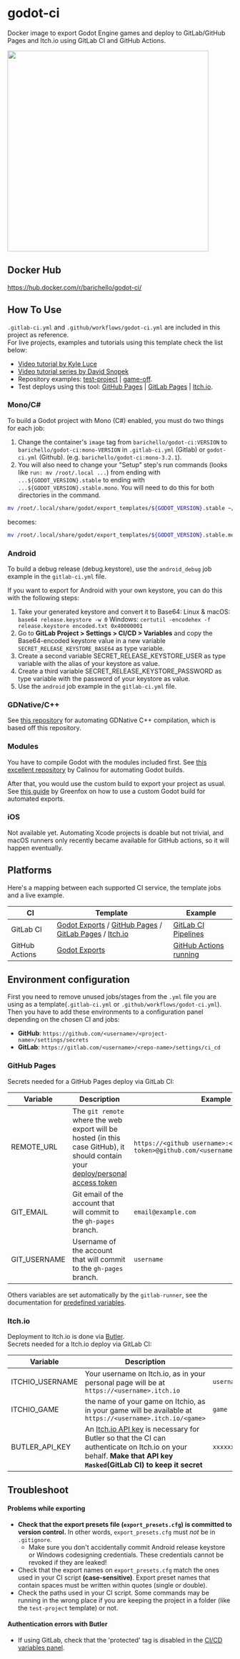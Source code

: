 # godot-ci
Docker image to export Godot Engine games and deploy to GitLab/GitHub Pages and Itch.io using GitLab CI and GitHub Actions.

<img src="https://i.imgur.com/3z4Sxhd.png" width=450>

## Docker Hub
https://hub.docker.com/r/barichello/godot-ci/

## How To Use

`.gitlab-ci.yml` and `.github/workflows/godot-ci.yml` are included in this project as reference.
<br>For live projects, examples and tutorials using this template check the list below:<br>

- [Video tutorial by Kyle Luce](https://www.youtube.com/watch?v=wbc1qut0vT4)
- [Video tutorial series by David Snopek](https://www.youtube.com/watch?v=4oUs4IV_Mj4&list=PLCBLMvLIundAOAiCvluBNuEA0-ea7_EDp)
- Repository examples: [test-project](https://github.com/aBARICHELLO/godot-ci/tree/master/test-project) | [game-off](https://gitlab.com/BARICHELLO/game-off).
- Test deploys using this tool: [GitHub Pages](http://barichello.me/godot-ci/) | [GitLab Pages](https://barichello.gitlab.io/godot-ci/) | [Itch.io](https://barichello.itch.io/test-project).

### Mono/C#

To build a Godot project with Mono (C#) enabled, you must do two things for each job:
1. Change the container's `image` tag from `barichello/godot-ci:VERSION` to `barichello/godot-ci:mono-VERSION` in `.gitlab-ci.yml` (Gitlab) or `godot-ci.yml` (Github). (e.g. `barichello/godot-ci:mono-3.2.1`).
2. You will also need to change your "Setup" step's run commands (looks like `run: mv /root/.local ...`) from ending with `...${GODOT_VERSION}.stable` to ending with `...${GODOT_VERSION}.stable.mono`. You will need to do this for both directories in the command.
```bash
mv /root/.local/share/godot/export_templates/${GODOT_VERSION}.stable ~/.local/share/godot/export_templates/${GODOT_VERSION}.stable
```
becomes:
```bash
mv /root/.local/share/godot/export_templates/${GODOT_VERSION}.stable.mono ~/.local/share/godot/export_templates/${GODOT_VERSION}.stable.mono
```

### Android

To build a debug release (debug.keystore), use the `android_debug` job example in the `gitlab-ci.yml` file.

If you want to export for Android with your own keystore, you can do this with the following steps:
1. Take your generated keystore and convert it to Base64:
Linux & macOS: `base64 release.keystore -w 0`
Windows: `certutil -encodehex -f release.keystore encoded.txt 0x40000001`
2. Go to **GitLab Project > Settings > CI/CD > Variables** and copy the Base64-encoded keystore value in a new variable `SECRET_RELEASE_KEYSTORE_BASE64` as type variable.
3. Create a second variable SECRET_RELEASE_KEYSTORE_USER as type variable with the alias of your keystore as value.
4. Create a third variable SECRET_RELEASE_KEYSTORE_PASSWORD as type variable with the password of your keystore as value.
5. Use the `android` job example in the `gitlab-ci.yml` file.

### GDNative/C++

See [this repository](https://github.com/2shady4u/godot-cpp-ci) for automating GDNative C++ compilation, which is based off this repository.

### Modules

You have to compile Godot with the modules included first. See [this excellent repository](https://gitlab.com/Calinou/godot-builds-ci) by Calinou for automating Godot builds.

After that, you would use the custom build to export your project as usual. See [this guide](https://gitlab.com/greenfox/godot-build-automation/-/blob/master/advanced_topics.md#using-a-custom-build-of-godot) by Greenfox on how to use a custom Godot build for automated exports.

### iOS

Not available yet. Automating Xcode projects is doable but not trivial, and macOS runners only recently became available for GitHub actions, so it will happen eventually.

## Platforms

Here's a mapping between each supported CI service, the template jobs and a live example.

|CI|Template|Example
|-|-|-|
|GitLab CI|[Godot Exports](https://github.com/aBARICHELLO/godot-ci/blob/master/.gitlab-ci.yml#L16-L58) / [GitHub Pages](https://github.com/aBARICHELLO/godot-ci/blob/master/.gitlab-ci.yml#L60-L76) / [GitLab Pages](https://github.com/aBARICHELLO/godot-ci/blob/master/.gitlab-ci.yml#L78-L91) / [Itch.io](https://github.com/aBARICHELLO/godot-ci/blob/master/.gitlab-ci.yml#L147-L167)|[GitLab CI Pipelines](https://gitlab.com/BARICHELLO/godot-ci/pipelines)
|GitHub Actions|[Godot Exports](https://github.com/aBARICHELLO/godot-ci/blob/master/.github/workflows/godot-ci.yml#L8-99) | [GitHub Actions running](https://github.com/aBARICHELLO/godot-ci/actions)

## Environment configuration

First you need to remove unused jobs/stages from the `.yml` file you are using as a template(`.gitlab-ci.yml` or `.github/workflows/godot-ci.yml`).<br>
Then you have to add these environments to a configuration panel depending on the chosen CI and jobs:
- **GitHub**: `https://github.com/<username>/<project-name>/settings/secrets`
- **GitLab**: `https://gitlab.com/<username>/<repo-name>/settings/ci_cd`

### GitHub Pages

Secrets needed for a GitHub Pages deploy via GitLab CI:

|Variable|Description|Example|
|-|-|-|
| REMOTE_URL | The `git remote` where the web export will be hosted (in this case GitHub), it should contain your [deploy/personal access token](https://github.com/settings/tokens)|`https://<github username>:<deploy token>@github.com/<username>/<repository>.git`
| GIT_EMAIL | Git email of the account that will commit to the `gh-pages` branch. | `email@example.com`
| GIT_USERNAME | Username of the account that will commit to the `gh-pages` branch. | `username`

Others variables are set automatically by the `gitlab-runner`, see the documentation for [predefined variables](https://docs.gitlab.com/ee/ci/variables/predefined_variables.html).<br>

### Itch.io

Deployment to Itch.io is done via [Butler](https://itch.io/docs/butler/).<br>
Secrets needed for a Itch.io deploy via GitLab CI:

|Variable|Description|Example|
|-|-|-|
| ITCHIO_USERNAME | Your username on Itch.io, as in your personal page will be at `https://<username>.itch.io` |`username`
| ITCHIO_GAME | the name of your game on Itchio, as in your game will be available at `https://<username>.itch.io/<game>`  |`game`
| BUTLER_API_KEY | An [Itch.io API key](https://itch.io/user/settings/api-keys) is necessary for Butler so that the CI can authenticate on Itch.io on your behalf. **Make that API key `Masked`(GitLab CI) to keep it secret** |`xxxxxxxxxxxxxxxxxxxxxxxxxxxxxx`

## Troubleshoot

#### Problems while exporting

- **Check that the export presets file (`export_presets.cfg`) is committed to version control.** In other words, `export_presets.cfg` must *not* be in `.gitignore`.
  - Make sure you don't accidentally commit Android release keystore or Windows codesigning credentials. These credentials cannot be revoked if they are leaked!
- Check that the export names on `export_presets.cfg` match the ones used in your CI script **(case-sensitive)**. Export preset names that contain spaces must be written within quotes (single or double).
- Check the paths used in your CI script. Some commands may be running in the wrong place if you are keeping the project in a folder (like the `test-project` template) or not.

#### Authentication errors with Butler
- If using GitLab, check that the 'protected' tag is disabled in the [CI/CD variables panel](https://github.com/aBARICHELLO/godot-ci#environment-configuration).

